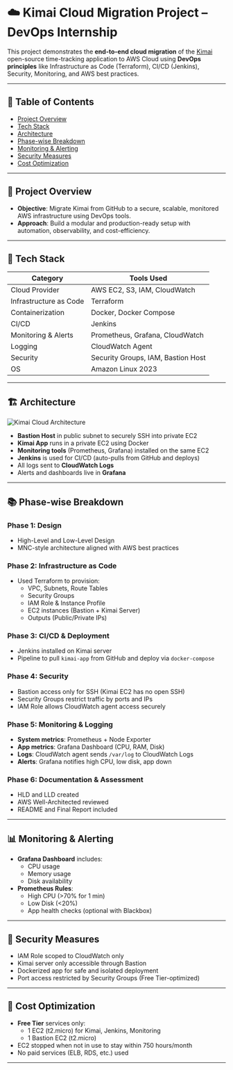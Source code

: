 # ☁️ Kimai Cloud Migration Project – DevOps Internship

This project demonstrates the **end-to-end cloud migration** of the [Kimai](https://github.com/kevinpapst/kimai2) open-source time-tracking application to AWS Cloud using **DevOps principles** like Infrastructure as Code (Terraform), CI/CD (Jenkins), Security, Monitoring, and AWS best practices.

---

## 📌 Table of Contents

- [Project Overview](#project-overview)
- [Tech Stack](#tech-stack)
- [Architecture](#architecture)
- [Phase-wise Breakdown](#phase-wise-breakdown)
- [Monitoring & Alerting](#monitoring--alerting)
- [Security Measures](#security-measures)
- [Cost Optimization](#cost-optimization)

---

## 🚀 Project Overview

- **Objective**: Migrate Kimai from GitHub to a secure, scalable, monitored AWS infrastructure using DevOps tools.
- **Approach**: Build a modular and production-ready setup with automation, observability, and cost-efficiency.

---

## 🧰 Tech Stack

| Category              | Tools Used                              |
|-----------------------|------------------------------------------|
| Cloud Provider        | AWS EC2, S3, IAM, CloudWatch             |
| Infrastructure as Code| Terraform                                |
| Containerization      | Docker, Docker Compose                   |
| CI/CD                 | Jenkins                                  |
| Monitoring & Alerts   | Prometheus, Grafana, CloudWatch          |
| Logging               | CloudWatch Agent                         |
| Security              | Security Groups, IAM, Bastion Host       |
| OS                    | Amazon Linux 2023                        |

---

## 🏗️ Architecture

![Kimai Cloud Architecture](docs/kimai-architecture.png)

- **Bastion Host** in public subnet to securely SSH into private EC2
- **Kimai App** runs in a private EC2 using Docker
- **Monitoring tools** (Prometheus, Grafana) installed on the same EC2
- **Jenkins** is used for CI/CD (auto-pulls from GitHub and deploys)
- All logs sent to **CloudWatch Logs**
- Alerts and dashboards live in **Grafana**

---

## 📚 Phase-wise Breakdown

### Phase 1: Design
- High-Level and Low-Level Design
- MNC-style architecture aligned with AWS best practices

### Phase 2: Infrastructure as Code
- Used Terraform to provision:
  - VPC, Subnets, Route Tables
  - Security Groups
  - IAM Role & Instance Profile
  - EC2 instances (Bastion + Kimai Server)
  - Outputs (Public/Private IPs)

### Phase 3: CI/CD & Deployment
- Jenkins installed on Kimai server
- Pipeline to pull `kimai-app` from GitHub and deploy via `docker-compose`

### Phase 4: Security
- Bastion access only for SSH (Kimai EC2 has no open SSH)
- Security Groups restrict traffic by ports and IPs
- IAM Role allows CloudWatch agent access securely

### Phase 5: Monitoring & Logging
- **System metrics**: Prometheus + Node Exporter
- **App metrics**: Grafana Dashboard (CPU, RAM, Disk)
- **Logs**: CloudWatch agent sends `/var/log` to CloudWatch Logs
- **Alerts**: Grafana notifies high CPU, low disk, app down

### Phase 6: Documentation & Assessment
- HLD and LLD created
- AWS Well-Architected reviewed
- README and Final Report included

---

## 📊 Monitoring & Alerting

- **Grafana Dashboard** includes:
  - CPU usage
  - Memory usage
  - Disk availability
- **Prometheus Rules**:
  - High CPU (>70% for 1 min)
  - Low Disk (<20%)
  - App health checks (optional with Blackbox)

---

## 🔐 Security Measures

- IAM Role scoped to CloudWatch only
- Kimai server only accessible through Bastion
- Dockerized app for safe and isolated deployment
- Port access restricted by Security Groups (Free Tier-optimized)

---

## 💸 Cost Optimization

- **Free Tier** services only:
  - 1 EC2 (t2.micro) for Kimai, Jenkins, Monitoring
  - 1 Bastion EC2 (t2.micro)
- EC2 stopped when not in use to stay within 750 hours/month
- No paid services (ELB, RDS, etc.) used

---

